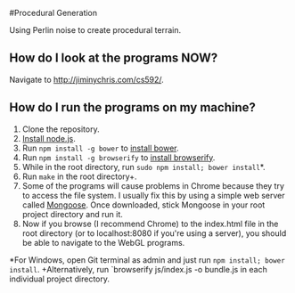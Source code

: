 #Procedural Generation

Using Perlin noise to create procedural terrain.

How do I look at the programs NOW?
----------------------------------

Navigate to http://jiminychris.com/cs592/.

How do I run the programs on my machine?
----------------------------------------

1. Clone the repository.
2. [Install node.js](https://nodejs.org/ "Node.js").
3. Run `npm install -g bower` to
  [install bower](http://bower.io/ "Bower").
4. Run `npm install -g browserify` to
  [install browserify](http://browserify.org/ "Browserify").
5. While in the root directory, run `sudo npm install; bower install`*.
6. Run `make` in the root directory+.
7. Some of the programs will cause problems in Chrome because they 
  try to access the file system. I usually fix this by using a simple
  web server called 
  [Mongoose](http://cesanta.com/mongoose.shtml "Mongoose"). Once downloaded,
  stick Mongoose in your root project directory and run it.
8. Now if you browse (I recommend Chrome) to the index.html file 
  in the root directory (or to localhost:8080 if you're using a server), 
  you should be able to navigate to the WebGL programs.

*For Windows, open Git terminal as admin and just run `npm install; bower 
install`.
+Alternatively, run `browserify js/index.js -o bundle.js in each individual 
project directory.